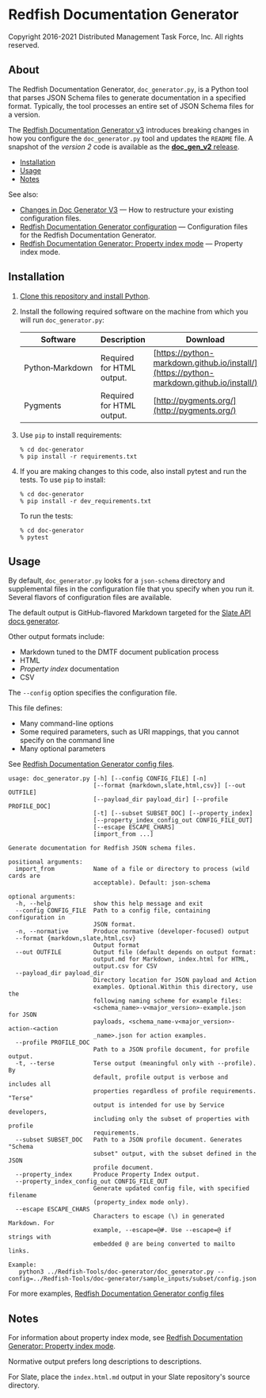 # Redfish Documentation Generator

Copyright 2016-2021 Distributed Management Task Force, Inc. All rights reserved.

## About

The Redfish Documentation Generator, `doc_generator.py`, is a Python tool that parses JSON Schema files to generate documentation in a specified format. Typically, the tool processes an entire set of JSON Schema files for a version. 

The [Redfish Documentation Generator v3](CHANGES_v2_to_v3.md) introduces breaking changes in how you configure the `doc_generator.py` tool and updates the `README` file. A snapshot of the *version 2* code is available as the [**doc_gen_v2** release](https://github.com/DMTF/Redfish-Tools/releases/tag/doc_gen_v2.0.0 "https://github.com/DMTF/Redfish-Tools/releases/tag/doc_gen_v2.0.0").

* [Installation](#installation)
* [Usage](#usage)
* [Notes](#notes)

See also:

* [Changes in Doc Generator V3](CHANGES_v2_to_v3.md) &mdash; How to restructure your existing configuration files.
* [Redfish Documentation Generator configuration](README_config_files.md) &mdash; Configuration files for the Redfish Documentation Generator.
* [Redfish Documentation Generator: Property index mode](README_Property_Index.md) &mdash; Property index mode.

## Installation

1. [Clone this repository and install Python](https://github.com/DMTF/Redfish-Tools#installation "https://github.com/DMTF/Redfish-Tools#installation").
1. Install the following required software on the machine from which you will run `doc_generator.py`:

    | Software | Description | Download |
    |----------|-------------|----------|
    | Python&#8209;Markdown | Required for HTML output. | [https://python-markdown.github.io/install/](https://python-markdown.github.io/install/) |
    | Pygments | Required for HTML output. | [http://pygments.org/](http://pygments.org/) |
1. Use `pip` to install requirements:

    ```
    % cd doc-generator
    % pip install -r requirements.txt
    ```
1. If you are making changes to this code, also install pytest and run the tests. To use `pip` to install:

    ```
    % cd doc-generator
    % pip install -r dev_requirements.txt
    ```

    To run the tests:

    ```
    % cd doc-generator
    % pytest
    ```

## Usage

By default, `doc_generator.py` looks for a `json-schema` directory and supplemental files in the configuration file that you specify when you run it. Several flavors of configuration files are available.

The default output is GitHub-flavored Markdown targeted for the [Slate API docs generator](https://github.com/slatedocs/slate "https://github.com/slatedocs/slate").

Other output formats include:

* Markdown tuned to the DMTF document publication process
* HTML 
* *Property index* documentation
* CSV

The `--config` option specifies the configuration file.

This file defines:

* Many command-line options
* Some required parameters, such as URI mappings, that you cannot specify on the command line
* Many optional parameters

See [Redfish Documentation Generator config files](README_config_files.md).

```
usage: doc_generator.py [-h] [--config CONFIG_FILE] [-n]
                        [--format {markdown,slate,html,csv}] [--out OUTFILE]
                        [--payload_dir payload_dir] [--profile PROFILE_DOC]
                        [-t] [--subset SUBSET_DOC] [--property_index]
                        [--property_index_config_out CONFIG_FILE_OUT]
                        [--escape ESCAPE_CHARS]
                        [import_from ...]

Generate documentation for Redfish JSON schema files.

positional arguments:
  import_from           Name of a file or directory to process (wild cards are
                        acceptable). Default: json-schema

optional arguments:
  -h, --help            show this help message and exit
  --config CONFIG_FILE  Path to a config file, containing configuration in
                        JSON format.
  -n, --normative       Produce normative (developer-focused) output
  --format {markdown,slate,html,csv}
                        Output format
  --out OUTFILE         Output file (default depends on output format:
                        output.md for Markdown, index.html for HTML,
                        output.csv for CSV
  --payload_dir payload_dir
                        Directory location for JSON payload and Action
                        examples. Optional.Within this directory, use the
                        following naming scheme for example files:
                        <schema_name>-v<major_version>-example.json for JSON
                        payloads, <schema_name-v<major_version>-action-<action
                        _name>.json for action examples.
  --profile PROFILE_DOC
                        Path to a JSON profile document, for profile output.
  -t, --terse           Terse output (meaningful only with --profile). By
                        default, profile output is verbose and includes all
                        properties regardless of profile requirements. "Terse"
                        output is intended for use by Service developers,
                        including only the subset of properties with profile
                        requirements.
  --subset SUBSET_DOC   Path to a JSON profile document. Generates "Schema
                        subset" output, with the subset defined in the JSON
                        profile document.
  --property_index      Produce Property Index output.
  --property_index_config_out CONFIG_FILE_OUT
                        Generate updated config file, with specified filename
                        (property_index mode only).
  --escape ESCAPE_CHARS
                        Characters to escape (\) in generated Markdown. For
                        example, --escape=@#. Use --escape=@ if strings with
                        embedded @ are being converted to mailto links.

Example:
   python3 ../Redfish-Tools/doc-generator/doc_generator.py --config=../Redfish-Tools/doc-generator/sample_inputs/subset/config.json
```

For more examples, [Redfish Documentation Generator config files](README_config_files.md)

## Notes

For information about property index mode, see [Redfish Documentation Generator: Property index mode](README_Property_Index.md).

Normative output prefers long descriptions to descriptions.

For Slate, place the `index.html.md` output in your Slate repository's source directory.
